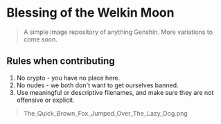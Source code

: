 # Blessing of the Welkin Moon
> A simple image repository of anything Genshin. More variations to come soon.

## Rules when contributing
1. No crypto - you have no place here.
2. No nudes - we both don't want to get ourselves banned.
3. Use meaningful or descriptive filenames, and make sure they are not offensive or explicit.
> The_Quick_Brown_Fox_Jumped_Over_The_Lazy_Dog.png